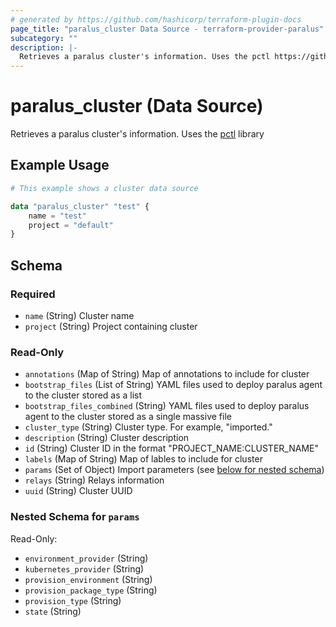 ```yaml
---
# generated by https://github.com/hashicorp/terraform-plugin-docs
page_title: "paralus_cluster Data Source - terraform-provider-paralus"
subcategory: ""
description: |-
  Retrieves a paralus cluster's information. Uses the pctl https://github.com/paralus/cli library
---
```


# paralus_cluster (Data Source)

Retrieves a paralus cluster's information. Uses the [pctl](https://github.com/paralus/cli) library

## Example Usage

```terraform
# This example shows a cluster data source

data "paralus_cluster" "test" {
    name = "test"
    project = "default"
}
```

<!-- schema generated by tfplugindocs -->
## Schema

### Required

- `name` (String) Cluster name
- `project` (String) Project containing cluster

### Read-Only

- `annotations` (Map of String) Map of annotations to include for cluster
- `bootstrap_files` (List of String) YAML files used to deploy paralus agent to the cluster stored as a list
- `bootstrap_files_combined` (String) YAML files used to deploy paralus agent to the cluster stored as a single massive file
- `cluster_type` (String) Cluster type. For example, "imported."
- `description` (String) Cluster description
- `id` (String) Cluster ID in the format "PROJECT_NAME:CLUSTER_NAME"
- `labels` (Map of String) Map of lables to include for cluster
- `params` (Set of Object) Import parameters (see [below for nested schema](#nestedatt--params))
- `relays` (String) Relays information
- `uuid` (String) Cluster UUID

<a id="nestedatt--params"></a>
### Nested Schema for `params`

Read-Only:

- `environment_provider` (String)
- `kubernetes_provider` (String)
- `provision_environment` (String)
- `provision_package_type` (String)
- `provision_type` (String)
- `state` (String)


